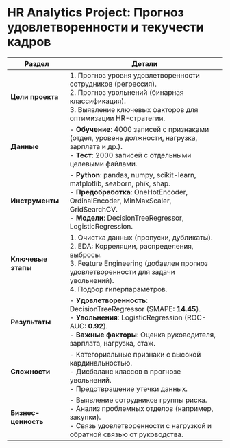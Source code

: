 # HR Analytics Project: Прогноз удовлетворенности и текучести кадров

| **Раздел**          | **Детали**                                                                                                                                                                                                 |
|-----------------------|-------------------------------------------------------------------------------------------------------------------------------------------------------------------------------------------------------------|
| **Цели проекта**     | 1. Прогноз уровня удовлетворенности сотрудников (регрессия).<br>2. Прогноз увольнений (бинарная классификация).<br>3. Выявление ключевых факторов для оптимизации HR-стратегии. |
| **Данные**           | - **Обучение**: 4000 записей с признаками (отдел, уровень должности, нагрузка, зарплата и др.).<br>- **Тест**: 2000 записей с отдельными целевыми файлами. |
| **Инструменты**      | - **Python**: pandas, numpy, scikit-learn, matplotlib, seaborn, phik, shap.<br>- **Предобработка**: OneHotEncoder, OrdinalEncoder, MinMaxScaler, GridSearchCV.<br>- **Модели**: DecisionTreeRegressor, LogisticRegression. |
| **Ключевые этапы**   | 1. Очистка данных (пропуски, дубликаты).<br>2. EDA: Корреляции, распределения, выбросы.<br>3. Feature Engineering (добавлен прогноз удовлетворенности для задачи увольнений).<br>4. Подбор гиперпараметров. |
| **Результаты**       | - **Удовлетворенность**: DecisionTreeRegressor (SMAPE: **14.45**).<br>- **Увольнения**: LogisticRegression (ROC-AUC: **0.92**).<br>- **Важные факторы**: Оценка руководителя, зарплата, нагрузка, стаж. |
| **Сложности**        | - Категориальные признаки с высокой кардинальностью.<br>- Дисбаланс классов в прогнозе увольнений.<br>- Предотвращение утечки данных.                                          |
| **Бизнес-ценность**  | - Выявление сотрудников группы риска.<br>- Анализ проблемных отделов (например, закупки).<br>- Связь удовлетворенности с нагрузкой и обратной связью от руководства. |
